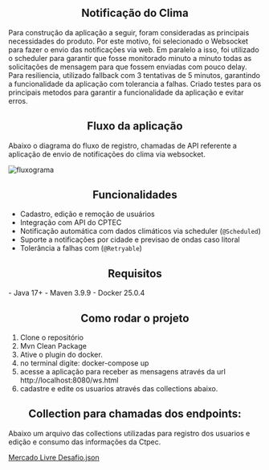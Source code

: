 <h2 align="center">Notificação do Clima</h2>

Para construção da aplicação a seguir, foram consideradas as principais necessidades do produto. Por este motivo, foi selecionado o Websocket para fazer o envio das notificações via web.
Em paralelo a isso, foi utilizado o scheduler para garantir que fosse monitorado minuto a minuto todas as solicitações de mensagem para que fossem enviadas com pouco delay.
Para resiliencia, utilizado fallback com 3 tentativas de 5 minutos, garantindo a funcionalidade da aplicação com tolerancia a falhas.
Criado testes para os principais metodos para garantir a funcionalidade da aplicação e evitar erros.

<h2 align="center">Fluxo da aplicação</h2>

Abaixo o diagrama do fluxo de registro, chamadas de API referente a aplicação de envio de notificações do clima via websocket.

![fluxograma](https://github.com/user-attachments/assets/61dd968c-e4a8-42d5-9300-a8699cd3cf7f)


<h2 align="center">Funcionalidades</h2>

- Cadastro, edição e remoção de usuários
- Integração com API do CPTEC
- Notificação automática com dados climáticos via scheduler (`@Scheduled`)
- Suporte a notificações por cidade e previsao de ondas caso litoral
- Tolerância a falhas com (`@Retryable`)


<h2 align="center">Requisitos</h2>
- Java 17+
- Maven 3.9.9
- Docker 25.0.4


<h2 align="center">Como rodar o projeto</h2>

1. Clone o repositório
2. Mvn Clean Package
3. Ative o plugin do docker.
4. no terminal digite: docker-compose up
5. acesse a aplicação para receber as mensagens através da url http://localhost:8080/ws.html
6. cadastre e edite os usuarios através das collections abaixo.

<h2 align="center">Collection para chamadas dos endpoints:</h2>

Abaixo um arquivo das collections utilizadas para registro dos usuarios e edição e consumo das informações da Ctpec.

[Mercado Livre Desafio.json](https://github.com/user-attachments/files/20371534/Mercado.Livre.Desafio.json)
